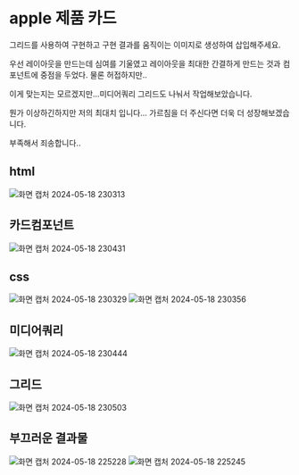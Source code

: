 # apple 제품 카드
그리드를 사용하여 구현하고 구현 결과를 움직이는 이미지로 생성하여 삽입해주세요.

우선 레이아웃을 만드는데 심여를 기울였고 레이아웃을 최대한 간결하게 만드는 것과 컴포넌트에 중점을 두었다. 물론 허접하지만..

이게 맞는지는 모르겠지만...미디어쿼리 그리드도 나눠서 작업해보았습니다. 

뭔가 이상하긴하지만 저의 최대치 입니다... 가르침을 더 주신다면 더욱 더 성장해보겠습니다.

부족해서 죄송합니다..

## html
![화면 캡처 2024-05-18 230313](https://github.com/ldd0702/homework/assets/167842083/e3658c89-9650-4b4e-84e7-80364000f875)

## 카드컴포넌트
![화면 캡처 2024-05-18 230431](https://github.com/ldd0702/homework/assets/167842083/f6fcaf9e-6496-4136-9b07-9f9883b2c742)

## css
![화면 캡처 2024-05-18 230329](https://github.com/ldd0702/homework/assets/167842083/5b551f6b-9f8e-4c43-89f7-6cc785fd2c7b)
![화면 캡처 2024-05-18 230356](https://github.com/ldd0702/homework/assets/167842083/eca7b777-fc85-4a69-85d8-8a68930220b4)

## 미디어쿼리
![화면 캡처 2024-05-18 230444](https://github.com/ldd0702/homework/assets/167842083/33c8d325-ba43-42d2-9f6c-c726bab7aefd)

## 그리드
![화면 캡처 2024-05-18 230503](https://github.com/ldd0702/homework/assets/167842083/c246c61f-bfd6-4847-906b-1870795eaf63)

## 부끄러운 결과물
![화면 캡처 2024-05-18 225228](https://github.com/ldd0702/homework/assets/167842083/b33c9b3e-4f04-43c0-bb5b-436c28f7f21a)
![화면 캡처 2024-05-18 225245](https://github.com/ldd0702/homework/assets/167842083/64f1656b-443c-44bc-86cc-0e16b37e0567)
